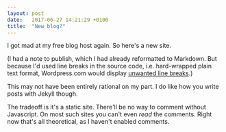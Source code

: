```yaml
---
layout: post
date:   2017-06-27 14:21:29 +0100
title:  "New blog?"
---
```


I got mad at my free blog host again.  So here's a new site.

(I had a note to publish, which I had already reformatted to Markdown.  But because I'd used line breaks in the source code, i.e. hard-wrapped plain text format, Wordpress.com would display [unwanted line breaks][wordpress-doesnt-rewrap].)

This may not have been entirely rational on my part.  I do like how you write posts with Jekyll though.

The tradeoff is it's a static site.  There'll be no way to comment without Javascript.  On most such sites you can't even *read* the comments.  Right now that's all theoretical, as I haven't enabled comments.

[wordpress-doesnt-rewrap]: https://webapps.stackexchange.com
